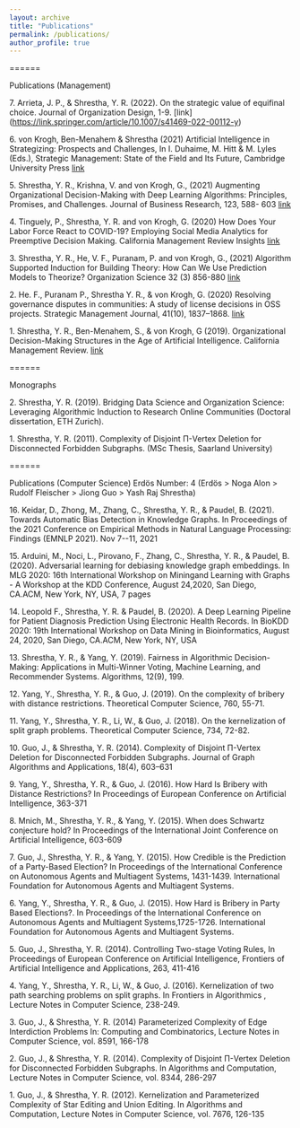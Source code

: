 ```yaml
---
layout: archive
title: "Publications"
permalink: /publications/
author_profile: true
---
```



====== 

Publications (Management)

7\. Arrieta, J. P., & Shrestha, Y. R. (2022). On the strategic value of equifinal choice. Journal of Organization Design, 1-9. [link] (https://link.springer.com/article/10.1007/s41469-022-00112-y)

6\. von Krogh, Ben-Menahem & Shrestha (2021) Artificial Intelligence in Strategizing: Prospects and Challenges, In I. Duhaime, M. Hitt & M. Lyles (Eds.), Strategic Management: State of the Field and Its Future, Cambridge University Press  [link](https://www.researchgate.net/publication/349210794_Artificial_Intelligence_in_Strategizing_Prospects_and_Challenges)

5\. Shrestha, Y. R., Krishna, V. and von Krogh, G., (2021) Augmenting Organizational Decision-Making with Deep Learning Algorithms: Principles, Promises, and Challenges. Journal of Business Research, 123, 588- 603 [link](https://www.sciencedirect.com/science/article/pii/S0148296320306512)

4\. Tinguely, P., Shrestha, Y. R. and von Krogh, G. (2020) How Does Your Labor Force React to COVID-19? Employing Social Media Analytics for Preemptive Decision Making. California Management Review Insights [link](https://cmr.berkeley.edu/2020/08/social-media-analytics/)

3\. Shrestha, Y. R., He, V. F., Puranam, P. and von Krogh, G., (2021) Algorithm Supported Induction for Building Theory: How Can We Use Prediction Models to Theorize? Organization Science 32 (3) 856-880 [link](https://www.researchgate.net/publication/341407732_Algorithm_Supported_Induction_for_Building_Theory_How_Can_We_Use_Prediction_Models_to_Theorize)

2\.  He. F., Puranam P., Shrestha Y. R., & von Krogh, G. (2020) Resolving governance disputes in communities: A study of license decisions in OSS projects. Strategic Management Journal, 41(10), 1837–1868. [link](https://onlinelibrary.wiley.com/doi/full/10.1002/smj.3181)

1\. Shrestha, Y. R., Ben-Menahem, S., & von Krogh, G (2019). Organizational Decision-Making Structures in the Age of Artificial Intelligence. California Management Review. [link](https://drive.google.com/file/d/1KtuZg7c-aC8HnYb1kOpg23bCKiwl1PYn/view)


======

Monographs

2\. Shrestha, Y. R. (2019). Bridging Data Science and Organization Science: Leveraging Algorithmic Induction to Research Online Communities (Doctoral dissertation, ETH Zurich).

1\. Shrestha, Y. R. (2011). Complexity of Disjoint Π-Vertex Deletion for Disconnected Forbidden Subgraphs. (MSc Thesis, Saarland University)


======

Publications (Computer Science)
Erdös Number: 4 (Erdös > Noga Alon > Rudolf Fleischer > Jiong Guo > Yash Raj Shrestha)


16\. Keidar, D., Zhong, M., Zhang, C., Shrestha, Y. R., & Paudel, B. (2021). Towards Automatic Bias Detection in Knowledge Graphs. In Proceedings of the 2021 Conference on Empirical Methods in Natural Language Processing: Findings (EMNLP 2021). Nov 7--11, 2021

15\. Arduini, M., Noci, L., Pirovano, F., Zhang, C., Shrestha, Y. R., & Paudel, B. (2020). Adversarial learning for debiasing knowledge graph embeddings. In MLG 2020: 16th International Workshop on Miningand Learning with Graphs - A Workshop at the KDD Conference, August 24,2020, San Diego, CA.ACM, New York, NY, USA, 7 pages

14\. Leopold F., Shrestha, Y. R. & Paudel, B. (2020). A Deep Learning Pipeline for Patient Diagnosis Prediction Using Electronic Health Records. In BioKDD 2020: 19th International Workshop on Data Mining in Bioinformatics, August 24, 2020, San Diego, CA.ACM, New York, NY, USA

13\. Shrestha, Y. R., & Yang, Y. (2019). Fairness in Algorithmic Decision-Making: Applications in Multi-Winner Voting, Machine Learning, and Recommender Systems. Algorithms, 12(9), 199.

12\. Yang, Y., Shrestha, Y. R., & Guo, J. (2019). On the complexity of bribery with distance restrictions. Theoretical Computer Science, 760, 55-71.

11\.  Yang, Y., Shrestha, Y. R., Li, W., & Guo, J. (2018). On the kernelization of split graph problems. Theoretical Computer Science, 734, 72-82.

10\. Guo, J., & Shrestha, Y. R. (2014). Complexity of Disjoint Π-Vertex Deletion for Disconnected Forbidden Subgraphs. Journal of Graph Algorithms and Applications, 18(4), 603–631

9\. Yang, Y., Shrestha, Y. R., & Guo, J. (2016). How Hard Is Bribery with Distance Restrictions? In Proceedings of European Conference on Artificial Intelligence, 363-371

8\. Mnich, M., Shrestha, Y. R., & Yang, Y. (2015). When does Schwartz conjecture hold? In Proceedings of the International Joint Conference on Artificial Intelligence, 603-609

7\. Guo, J., Shrestha, Y. R., & Yang, Y. (2015). How Credible is the Prediction of a Party-Based Election? In Proceedings of the International Conference on Autonomous Agents and Multiagent Systems, 1431-1439. International Foundation for Autonomous Agents and Multiagent Systems.

6\. Yang, Y., Shrestha, Y. R., & Guo, J. (2015). How Hard is Bribery in Party Based Elections?. In Proceedings of the International Conference on Autonomous Agents and Multiagent Systems,1725-1726. International Foundation for Autonomous Agents and Multiagent Systems.

5\. Guo, J., Shrestha, Y. R. (2014). Controlling Two-stage Voting Rules, In Proceedings of European Conference on Artificial Intelligence, Frontiers of Artificial Intelligence and Applications, 263, 411-416

4\. Yang, Y., Shrestha, Y. R., Li, W., & Guo, J. (2016). Kernelization of two path searching problems on split graphs. In Frontiers in Algorithmics , Lecture Notes in Computer Science, 238-249.

3\. Guo, J., & Shrestha, Y. R. (2014) Parameterized Complexity of Edge Interdiction Problems In: Computing and Combinatorics, Lecture Notes in Computer Science, vol. 8591, 166-178

2\. Guo, J., & Shrestha, Y. R. (2014). Complexity of Disjoint Π-Vertex Deletion for Disconnected Forbidden Subgraphs. In Algorithms and Computation, Lecture Notes in Computer Science, vol. 8344, 286-297

1\.  Guo, J., & Shrestha, Y. R. (2012). Kernelization and Parameterized Complexity of Star Editing and Union Editing. In Algorithms and Computation, Lecture Notes in Computer Science, vol. 7676, 126-135



